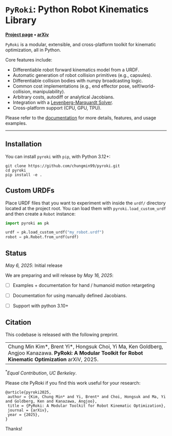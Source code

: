 # `PyRoki`: Python Robot Kinematics Library

**[Project page](https://pyroki-toolkit.github.io/) &bull;
[arXiv](https://arxiv.org/abs/2505.03728)**

`PyRoki` is a modular, extensible, and cross-platform toolkit for kinematic optimization, all in Python.

Core features include:
- Differentiable robot forward kinematics model from a URDF.
- Automatic generation of robot collision primitives (e.g., capsules).
- Differentiable collision bodies with numpy broadcasting logic.
- Common cost implementations (e.g., end effector pose, self/world-collision, manipulability).
- Arbitrary costs, autodiff or analytical Jacobians.
- Integration with a [Levenberg-Marquardt Solver](https://github.com/brentyi/jaxls).
- Cross-platform support (CPU, GPU, TPU).

Please refer to the [documentation](https://chungmin99.github.io/pyroki/) for more details, features, and usage examples.


---


## Installation
You can install `pyroki` with `pip`, with Python 3.12+:

```
git clone https://github.com/chungmin99/pyroki.git
cd pyroki
pip install -e .
```
## Custom URDFs
Place URDF files that you want to experiment with inside the `urdf/` directory located at the project root.
You can load them with `pyroki.load_custom_urdf` and then create a `Robot` instance:

```python
import pyroki as pk

urdf = pk.load_custom_urdf("my_robot.urdf")
robot = pk.Robot.from_urdf(urdf)
```

## Status

_May 6, 2025_: Initial release

We are preparing and will release by _May 16, 2025_:
- [ ] Examples + documentation for hand / humanoid motion retargeting
- [ ] Documentation for using manually defined Jacobians.
- [ ] Support with python 3.10+


## Citation

This codebase is released with the following preprint.
<table><tr><td>
    Chung Min Kim*, Brent Yi*, Hongsuk Choi, Yi Ma, Ken Goldberg, Angjoo Kanazawa.
    <strong>PyRoki: A Modular Toolkit for Robot Kinematic Optimization</strong>
    arXiV, 2025.
</td></tr>
</table>

<sup>*</sup><em>Equal Contribution</em>, <em>UC Berkeley</em>.

Please cite PyRoki if you find this work useful for your research:

```
@article{pyroki2025,
 author = {Kim, Chung Min* and Yi, Brent* and Choi, Hongsuk and Ma, Yi and Goldberg, Ken and Kanazawa, Angjoo},
 title = {PyRoki: A Modular Toolkit for Robot Kinematic Optimization},
 journal = {arXiv},
 year = {2025},
} 
```

Thanks!
